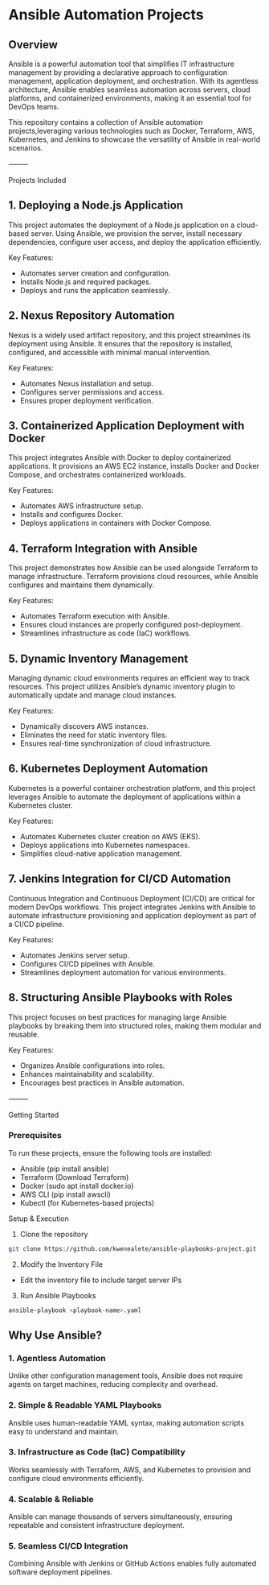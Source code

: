 # Ansible Automation Projects

## Overview

Ansible is a powerful automation tool that simplifies IT infrastructure management by providing a declarative approach to configuration management, application deployment, and orchestration. With its agentless architecture, Ansible enables seamless automation across servers, cloud platforms, and containerized environments, making it an essential tool for DevOps teams.

This repository contains a collection of Ansible automation projects,leveraging various technologies such as Docker, Terraform, AWS, Kubernetes, and Jenkins to showcase the versatility of Ansible in real-world scenarios.

⸻

Projects Included

## 1. Deploying a Node.js Application

This project automates the deployment of a Node.js application on a cloud-based server. Using Ansible, we provision the server, install necessary dependencies, configure user access, and deploy the application efficiently.

Key Features:
- Automates server creation and configuration.
- Installs Node.js and required packages.
- Deploys and runs the application seamlessly.

## 2. Nexus Repository Automation

Nexus is a widely used artifact repository, and this project streamlines its deployment using Ansible. It ensures that the repository is installed, configured, and accessible with minimal manual intervention.

Key Features:
- Automates Nexus installation and setup.
- Configures server permissions and access.
- Ensures proper deployment verification.

## 3. Containerized Application Deployment with Docker

This project integrates Ansible with Docker to deploy containerized applications. It provisions an AWS EC2 instance, installs Docker and Docker Compose, and orchestrates containerized workloads.

Key Features:
- Automates AWS infrastructure setup.
- Installs and configures Docker.
- Deploys applications in containers with Docker Compose.

## 4. Terraform Integration with Ansible

This project demonstrates how Ansible can be used alongside Terraform to manage infrastructure. Terraform provisions cloud resources, while Ansible configures and maintains them dynamically.

Key Features:
- Automates Terraform execution with Ansible.
- Ensures cloud instances are properly configured post-deployment.
- Streamlines infrastructure as code (IaC) workflows.

## 5. Dynamic Inventory Management

Managing dynamic cloud environments requires an efficient way to track resources. This project utilizes Ansible’s dynamic inventory plugin to automatically update and manage cloud instances.

Key Features:
- Dynamically discovers AWS instances.
- Eliminates the need for static inventory files.
- Ensures real-time synchronization of cloud infrastructure.

## 6. Kubernetes Deployment Automation

Kubernetes is a powerful container orchestration platform, and this project leverages Ansible to automate the deployment of applications within a Kubernetes cluster.

Key Features:
- Automates Kubernetes cluster creation on AWS (EKS).
- Deploys applications into Kubernetes namespaces.
- Simplifies cloud-native application management.

## 7. Jenkins Integration for CI/CD Automation

Continuous Integration and Continuous Deployment (CI/CD) are critical for modern DevOps workflows. This project integrates Jenkins with Ansible to automate infrastructure provisioning and application deployment as part of a CI/CD pipeline.

Key Features:
- Automates Jenkins server setup.
- Configures CI/CD pipelines with Ansible.
- Streamlines deployment automation for various environments.

## 8. Structuring Ansible Playbooks with Roles

This project focuses on best practices for managing large Ansible playbooks by breaking them into structured roles, making them modular and reusable.

Key Features:
- Organizes Ansible configurations into roles.
- Enhances maintainability and scalability.
- Encourages best practices in Ansible automation.

⸻

Getting Started

### Prerequisites

To run these projects, ensure the following tools are installed:
- Ansible (pip install ansible)
- Terraform (Download Terraform)
- Docker (sudo apt install docker.io)
- AWS CLI (pip install awscli)
- Kubectl (for Kubernetes-based projects)

Setup & Execution
1. Clone the repository

``` bash
git clone https://github.com/kwenealete/ansible-playbooks-project.git
```

2. Modify the Inventory File

- Edit the inventory file to include target server IPs

3. Run Ansible Playbooks

``` bash
ansible-playbook <playbook-name>.yaml
```

## Why Use Ansible?

### 1. Agentless Automation

Unlike other configuration management tools, Ansible does not require agents on target machines, reducing complexity and overhead.

### 2. Simple & Readable YAML Playbooks

Ansible uses human-readable YAML syntax, making automation scripts easy to understand and maintain.

### 3. Infrastructure as Code (IaC) Compatibility

Works seamlessly with Terraform, AWS, and Kubernetes to provision and configure cloud environments efficiently.

### 4. Scalable & Reliable

Ansible can manage thousands of servers simultaneously, ensuring repeatable and consistent infrastructure deployment.

### 5. Seamless CI/CD Integration

Combining Ansible with Jenkins or GitHub Actions enables fully automated software deployment pipelines.